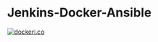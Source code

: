 # Jenkins-Docker-Ansible

[![dockeri.co](https://dockeri.co/image/agpenton/jenkins-docker)](https://hub.docker.com/r/agpenton/jenkins-docker)
